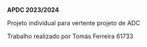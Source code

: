 **APDC 2023/2024**

Projeto individual para vertente projeto de ADC

Trabalho realizado por Tomás Ferreira 61733
